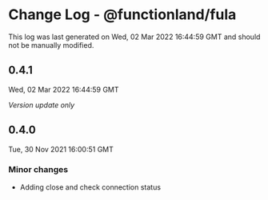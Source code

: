 # Change Log - @functionland/fula

This log was last generated on Wed, 02 Mar 2022 16:44:59 GMT and should not be manually modified.

## 0.4.1
Wed, 02 Mar 2022 16:44:59 GMT

_Version update only_

## 0.4.0
Tue, 30 Nov 2021 16:00:51 GMT

### Minor changes

- Adding close and check connection status

